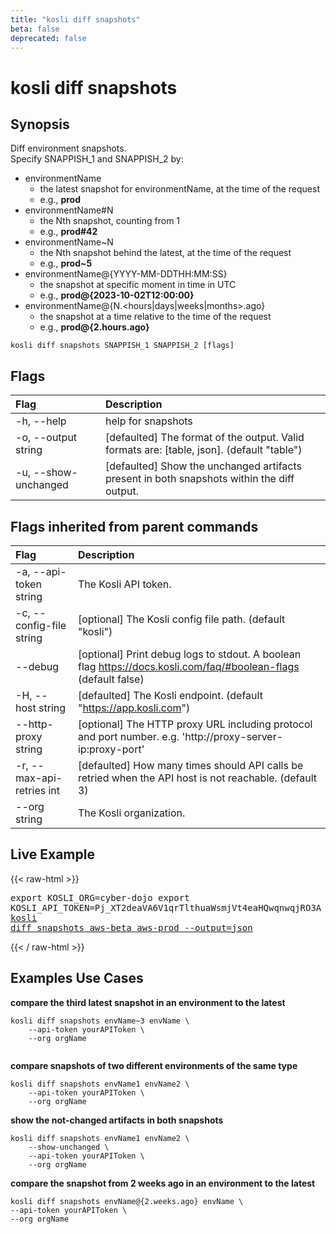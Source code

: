 ```yaml
---
title: "kosli diff snapshots"
beta: false
deprecated: false
---
```


# kosli diff snapshots

## Synopsis

Diff environment snapshots.  
Specify SNAPPISH_1 and SNAPPISH_2 by:
- environmentName
    - the latest snapshot for environmentName, at the time of the request
    - e.g., **prod**
- environmentName#N
    - the Nth snapshot, counting from 1
    - e.g., **prod#42**
- environmentName~N
    - the Nth snapshot behind the latest, at the time of the request
    - e.g., **prod~5**
- environmentName@{YYYY-MM-DDTHH:MM:SS}
    - the snapshot at specific moment in time in UTC
    - e.g., **prod@{2023-10-02T12:00:00}**
- environmentName@{N.<hours|days|weeks|months>.ago}
    - the snapshot at a time relative to the time of the request
    - e.g., **prod@{2.hours.ago}**


```shell
kosli diff snapshots SNAPPISH_1 SNAPPISH_2 [flags]
```

## Flags
| Flag | Description |
| :--- | :--- |
|    -h, --help  |  help for snapshots  |
|    -o, --output string  |  [defaulted] The format of the output. Valid formats are: [table, json]. (default "table")  |
|    -u, --show-unchanged  |  [defaulted] Show the unchanged artifacts present in both snapshots within the diff output.  |


## Flags inherited from parent commands
| Flag | Description |
| :--- | :--- |
|    -a, --api-token string  |  The Kosli API token.  |
|    -c, --config-file string  |  [optional] The Kosli config file path. (default "kosli")  |
|        --debug  |  [optional] Print debug logs to stdout. A boolean flag https://docs.kosli.com/faq/#boolean-flags (default false)  |
|    -H, --host string  |  [defaulted] The Kosli endpoint. (default "https://app.kosli.com")  |
|        --http-proxy string  |  [optional] The HTTP proxy URL including protocol and port number. e.g. 'http://proxy-server-ip:proxy-port'  |
|    -r, --max-api-retries int  |  [defaulted] How many times should API calls be retried when the API host is not reachable. (default 3)  |
|        --org string  |  The Kosli organization.  |


## Live Example

{{< raw-html >}}<pre>export KOSLI_ORG=cyber-dojo
export KOSLI_API_TOKEN=Pj_XT2deaVA6V1qrTlthuaWsmjVt4eaHQwqnwqjRO3A  # read-only
<a href="https://app.kosli.com/api/v2/livedocs/cyber-dojo/cli?command=kosli+diff+snapshots+aws-beta+aws-prod+--output=json">kosli diff snapshots aws-beta aws-prod --output=json</a></pre>{{< / raw-html >}}

## Examples Use Cases

**compare the third latest snapshot in an environment to the latest**

```shell
kosli diff snapshots envName~3 envName \
	--api-token yourAPIToken \
	--org orgName
	
```

**compare snapshots of two different environments of the same type**

```shell
kosli diff snapshots envName1 envName2 \
	--api-token yourAPIToken \
	--org orgName

```

**show the not-changed artifacts in both snapshots**

```shell
kosli diff snapshots envName1 envName2 \
	--show-unchanged \
	--api-token yourAPIToken \
	--org orgName

```

**compare the snapshot from 2 weeks ago in an environment to the latest**

```shell
kosli diff snapshots envName@{2.weeks.ago} envName \
--api-token yourAPIToken \
--org orgName
```

